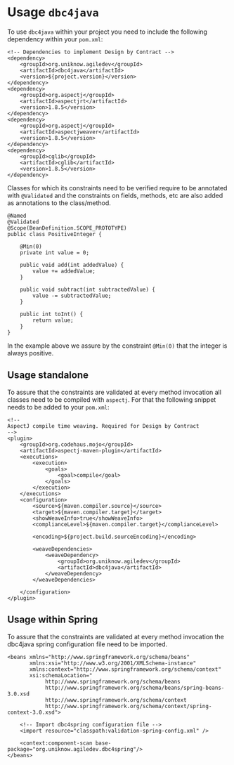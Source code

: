 # Usage `dbc4java`

To use `dbc4java` within your project you need to include the following dependency within your `pom.xml`:

    <!-- Dependencies to implement Design by Contract -->
    <dependency>
        <groupId>org.uniknow.agiledev</groupId>
        <artifactId>dbc4java</artifactId>
        <version>${project.version}</version>
    </dependency>
    <dependency>
        <groupId>org.aspectj</groupId>
        <artifactId>aspectjrt</artifactId>
        <version>1.8.5</version>
    </dependency>
    <dependency>
        <groupId>org.aspectj</groupId>
        <artifactId>aspectjweaver</artifactId>
        <version>1.8.5</version>
    </dependency>
    <dependency>
        <groupId>cglib</groupId>
        <artifactId>cglib</artifactId>
        <version>1.8.5</version>
    </dependency>

Classes for which its constraints need to be verified require to be annotated with `@Validated` and the constraints on fields, methods, etc are also added as annotations to the class/method.

    @Named
    @Validated
    @Scope(BeanDefinition.SCOPE_PROTOTYPE)
    public class PositiveInteger {

        @Min(0)
        private int value = 0;

        public void add(int addedValue) {
            value += addedValue;
        }

        public void subtract(int subtractedValue) {
            value -= subtractedValue;
        }

        public int toInt() {
            return value;
        }
    }

In the example above we assure by the constraint `@Min(0)` that the integer is always positive.

## Usage standalone
To assure that the constraints are validated at every method invocation all classes need to be compiled with `aspectj`. For that the following snippet needs to be added to your `pom.xml`:

    <!--
    AspectJ compile time weaving. Required for Design by Contract
    -->
    <plugin>
        <groupId>org.codehaus.mojo</groupId>
        <artifactId>aspectj-maven-plugin</artifactId>
        <executions>
            <execution>
                <goals>
                    <goal>compile</goal>
                </goals>
            </execution>
        </executions>
        <configuration>
            <source>${maven.compiler.source}</source>
            <target>${maven.compiler.target}</target>
            <showWeaveInfo>true</showWeaveInfo>
            <complianceLevel>${maven.compiler.target}</complianceLevel>

            <encoding>${project.build.sourceEncoding}</encoding>

            <weaveDependencies>
                <weaveDependency>
                    <groupId>org.uniknow.agiledev</groupId>
                    <artifactId>dbc4java</artifactId>
                </weaveDependency>
            </weaveDependencies>

        </configuration>
    </plugin>

## Usage within Spring
To assure that the constraints are validated at every method invocation the dbc4java spring configuration file need to be imported.

    <beans xmlns="http://www.springframework.org/schema/beans"
           xmlns:xsi="http://www.w3.org/2001/XMLSchema-instance"
           xmlns:context="http://www.springframework.org/schema/context"
           xsi:schemaLocation="
                http://www.springframework.org/schema/beans
                http://www.springframework.org/schema/beans/spring-beans-3.0.xsd
                http://www.springframework.org/schema/context
                http://www.springframework.org/schema/context/spring-context-3.0.xsd">

        <!-- Import dbc4spring configuration file -->
        <import resource="classpath:validation-spring-config.xml" />

        <context:component-scan base-package="org.uniknow.agiledev.dbc4spring"/>
    </beans>

